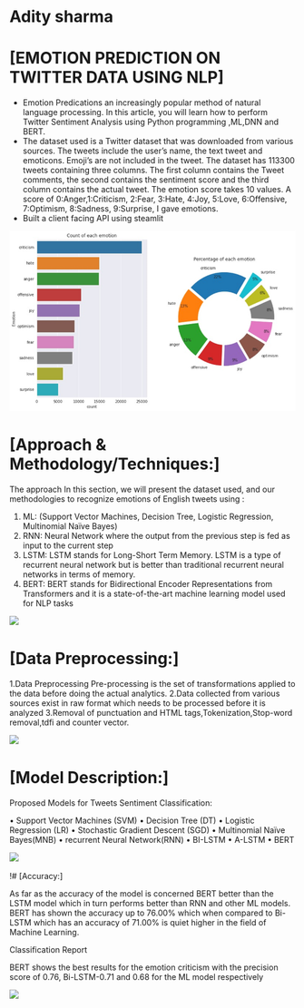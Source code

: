 # Adity sharma

# [EMOTION PREDICTION ON TWITTER DATA USING NLP] 
* Emotion Predications an increasingly popular method of natural language processing. In this article, you will learn how to perform Twitter Sentiment Analysis using Python programming ,ML,DNN and BERT.
* The dataset used is a Twitter dataset that was downloaded from various sources. The tweets include the user’s name, the text tweet and emoticons. Emoji’s are not included in the tweet. The dataset has 113300 tweets containing three columns. The first column contains the Tweet comments, the second contains the sentiment score and the third column contains the actual tweet. The emotion score takes 10 values. A score of 0:Anger,1:Criticism, 2:Fear, 3:Hate, 4:Joy, 5:Love, 6:Offensive, 7:Optimism, 8:Sadness, 9:Surprise, I gave emotions. 
* Built a client facing API using steamlit

![](/images/1_7kxtIjXsYeFHy4GcglUo-w.png)


# [Approach & Methodology/Techniques:]
The approach In this section, we will present the dataset used, and our methodologies to recognize emotions of English tweets using :
1.	ML: (Support Vector Machines, Decision Tree, Logistic Regression, Multinomial Naïve Bayes)
2.	RNN: Neural Network where the output from the previous step is fed as input to the current step
3.	LSTM: LSTM stands for Long-Short Term Memory. LSTM is a type of recurrent neural network but is better than traditional recurrent neural networks in terms of memory.
4.	BERT: BERT stands for Bidirectional Encoder Representations from Transformers and it is a state-of-the-art machine learning model used for NLP tasks

![](/images/matrix_results.png)

# [Data Preprocessing:]
1.Data Preprocessing Pre-processing is the set of transformations applied to the data before doing the actual analytics. 
2.Data collected from various sources exist in raw format which needs to be processed before it is analyzed
3.Removal of punctuation and HTML tags,Tokenization,Stop-word removal,tdfi and counter vector.


![](/images/matrix_results.png)

# [Model Description:]
Proposed Models for Tweets Sentiment Classification:

•	Support Vector Machines (SVM)
•	Decision Tree (DT)
•	Logistic Regression (LR)
•	Stochastic Gradient Descent (SGD)
•	Multinomial Naïve Bayes(MNB)
•	recurrent Neural Network(RNN)
•	BI-LSTM
•	A-LSTM 
•	BERT



![](/images/matrix_results.png)



!# [Accuracy:]

As far as the accuracy of the model is concerned BERT better than the LSTM model which in turn performs better than RNN and other ML models. BERT has shown the accuracy up to 76.00% which when compared to Bi-LSTM which has an accuracy of 71.00% is quiet higher in the field of Machine Learning.

Classification Report

BERT shows the best results for the emotion criticism with the precision score of 0.76, Bi-LSTM-0.71 and 0.68 for the ML model respectively


![](/images/matrix_results.png)






